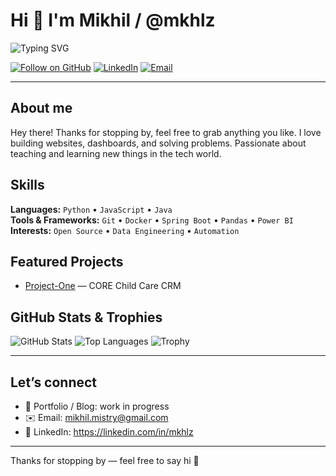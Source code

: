 # Hi 👋 I'm Mikhil / @mkhlz

![Typing SVG](https://readme-typing-svg.herokuapp.com?font=Fira%20Code&size=24&duration=2500&pause=800&color=F7AB00&width=600&height=60&lines=Hi+there!+I%27m+MIKHIL.;I+build+things+with+code.;Open-source+%26+data+enthusiast.)

[![Follow on GitHub](https://img.shields.io/github/followers/mkhlz?label=Follow&style=social)](https://github.com/mkhlz) 
[![LinkedIn](https://img.shields.io/badge/LinkedIn-0A66C2?style=flat&logo=linkedin&logoColor=white)](https://linkedin.com/in/mkhlz) 
[![Email](https://img.shields.io/badge/Email-D14836?style=flat&logo=gmail&logoColor=white)](mailto:YOUR_EMAIL@example.com)

---

## About me
Hey there! Thanks for stopping by, feel free to grab anything you like. I love building websites, dashboards, and solving problems. Passionate about teaching and learning new things in the tech world.

## Skills
**Languages:** `Python` • `JavaScript` • `Java`  
**Tools & Frameworks:** `Git` • `Docker` • `Spring Boot` • `Pandas` • `Power BI`  
**Interests:** `Open Source` • `Data Engineering` • `Automation`

## Featured Projects
- [Project-One](https://core.mytle.com) — CORE Child Care CRM

## GitHub Stats & Trophies
![GitHub Stats](https://github-readme-stats.vercel.app/api?username=mkhlz&show_icons=true&theme=tokyonight&count_private=true)
![Top Languages](https://github-readme-stats.vercel.app/api/top-langs/?username=mkhlz&layout=compact&theme=tokyonight)
![Trophy](https://github-profile-trophy.vercel.app/?username=mkhlz&theme=onedark)

---

## Let’s connect
- 🔗 Portfolio / Blog: work in progress
- ✉️ Email: mikhil.mistry@gmail.com
- 💼 LinkedIn: https://linkedin.com/in/mkhlz

---

Thanks for stopping by — feel free to say hi 👋

